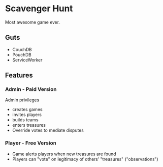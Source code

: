 # Scavenger Hunt

Most awesome game ever.

## Guts
- CouchDB
- PouchDB
- ServiceWorker

## Features

### Admin - Paid Version
Admin privileges

- creates games
- invites players
- builds teams 
- enters treasures
- Override votes to mediate disputes

### Player - Free Version

- Game alerts players when new treasures are found
- Players can "vote" on legitimacy of others' "treasures" ("observations")